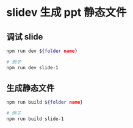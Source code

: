 # slidev 生成 ppt 静态文件

## 调试 slide

```bash
npm run dev ${folder name}

# 例子
npm run dev slide-1
```

## 生成静态文件

```bash
npm run build ${folder name}

# 例子
npm run build slide-1
```
